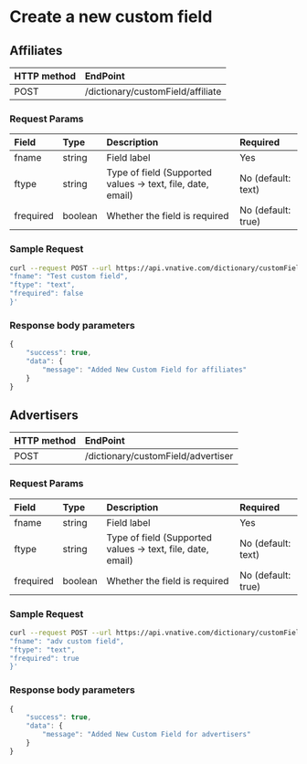 # Create a new custom field

## Affiliates

| **HTTP method** | **EndPoint** |
| :--- | :--- |
| POST | /dictionary/customField/affiliate |

### **Request Params**

| Field | Type | Description | Required |
| :--- | :--- | :--- | :--- |
| fname | string | Field label | Yes |
| ftype | string | Type of field \(Supported values -&gt; text, file, date, email\) | No \(default: text\) |
| frequired | boolean | Whether the field is required | No \(default: true\) |

### **Sample Request**

```bash
curl --request POST --url https://api.vnative.com/dictionary/customField/affiliate --header 'content-type: application/json' --header 'x-api-key: {key}' --data '{
"fname": "Test custom field",
"ftype": "text",
"frequired": false
}'
```

### **Response body parameters**

```javascript
{
    "success": true,
    "data": {
        "message": "Added New Custom Field for affiliates"
    }
}
```

## Advertisers

| **HTTP method** | **EndPoint** |
| :--- | :--- |
| POST | /dictionary/customField/advertiser |

### **Request Params**

| Field | Type | Description | Required |
| :--- | :--- | :--- | :--- |
| fname | string | Field label | Yes |
| ftype | string | Type of field \(Supported values -&gt; text, file, date, email\) | No \(default: text\) |
| frequired | boolean | Whether the field is required | No \(default: true\) |

### **Sample Request**

```bash
curl --request POST --url https://api.vnative.com/dictionary/customField/advertiser --header 'content-type: application/json' --header 'x-api-key: {key}' --data '{
"fname": "adv custom field",
"ftype": "text",
"frequired": true
}'
```

### **Response body parameters**

```javascript
{
    "success": true,
    "data": {
        "message": "Added New Custom Field for advertisers"
    }
}
```

